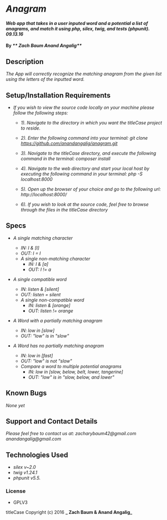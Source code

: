 # _Anagram_

#### _Web app that takes in a user inputed word and a potential a list of anagrams, and match it using  php, silex, twig, and tests (phpunit). 09.13.16_

#### By _** Zach Baum Anand Angalig**_


## Description

_The App will correctly recognize the matching anagram from the given list using the letters of the inputted word._


## Setup/Installation Requirements

* _If you wish to view the source code locally on your machine please follow the following steps:_

  +  _1). Navigate to the directory in which you want the titleCase project to reside._

  +  _2). Enter the following command into your terminal:_
        _git clone https://github.com/anandangalig/anagram.git_

  +  _3). Navigate to the titleCase directory, and execute the following command in the terminal:_
          _composer install_

  +  _4). Navigate to the web directory and start your local host by executing the following command in your terminal:_
          _php -S localhost:8000_

  +  _5). Open up the browser of your choice and go to the following url:_
          _http://localhost:8000/_

  +  _6). If you wish to look at the source code, feel free to browse through the files in the titleCase directory_


## Specs

* _A single matching character_
  + _IN:  I & [I]_
  + _OUT: I = I_

  * _A single non-matching character_
    + _IN:  I & [a]_
    + _OUT: I != a_

* _A single compatible word_
  + _IN:  listen & [silent]_
  + _OUT: listen = silent_

  * _A single non-compatible word_
    + _IN:  listen & [orange]_
    + _OUT: listen != orange_

* _A Word with a partially matching anagram_
  + _IN:  low in [slow]_
  + _OUT: "low" is in "slow"_

* _A Word has no partially matching anagram_
  + _IN:  low in [fast]_
  + _OUT: "low" is not "slow"_

  * _Compare a word to multiple potential anagrams_
    + _IN:  low in [slow, below, belt, lower, tangerine]_
    + _OUT: "low" is in "slow, below, and lower"_


## Known Bugs

_None yet_


## Support and Contact Details

_Please feel free to contact us at:_
    _zacharybaum42@gmail.com_
    _anandangalig@gmail.com_

## Technologies Used

* _silex v~2.0_
* _twig v1.24.1_
* _phpunit v5.5._



### License

* GPLV3

titleCase Copyright (c) 2016 **_ Zach Baum & Anand Angalig_**
